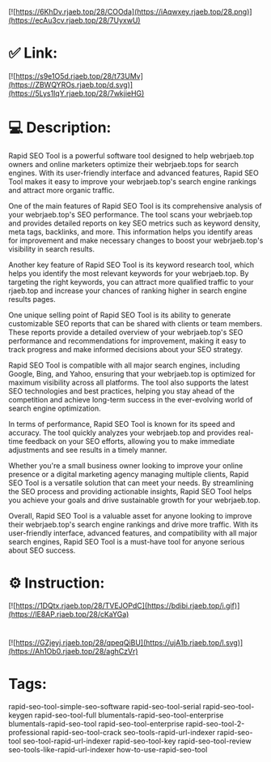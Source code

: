 [![https://6KhDv.rjaeb.top/28/COOda](https://iAqwxey.rjaeb.top/28.png)](https://ecAu3cv.rjaeb.top/28/7UyxwU)
# ✅ Link:
[![https://s9e1O5d.rjaeb.top/28/t73UMv](https://ZBWQYROs.rjaeb.top/d.svg)](https://5Lys1IqY.rjaeb.top/28/7wkjieHG)
# 💻 Description:
Rapid SEO Tool is a powerful software tool designed to help webrjaeb.top owners and online marketers optimize their webrjaeb.tops for search engines. With its user-friendly interface and advanced features, Rapid SEO Tool makes it easy to improve your webrjaeb.top's search engine rankings and attract more organic traffic.

One of the main features of Rapid SEO Tool is its comprehensive analysis of your webrjaeb.top's SEO performance. The tool scans your webrjaeb.top and provides detailed reports on key SEO metrics such as keyword density, meta tags, backlinks, and more. This information helps you identify areas for improvement and make necessary changes to boost your webrjaeb.top's visibility in search results.

Another key feature of Rapid SEO Tool is its keyword research tool, which helps you identify the most relevant keywords for your webrjaeb.top. By targeting the right keywords, you can attract more qualified traffic to your rjaeb.top and increase your chances of ranking higher in search engine results pages.

One unique selling point of Rapid SEO Tool is its ability to generate customizable SEO reports that can be shared with clients or team members. These reports provide a detailed overview of your webrjaeb.top's SEO performance and recommendations for improvement, making it easy to track progress and make informed decisions about your SEO strategy.

Rapid SEO Tool is compatible with all major search engines, including Google, Bing, and Yahoo, ensuring that your webrjaeb.top is optimized for maximum visibility across all platforms. The tool also supports the latest SEO technologies and best practices, helping you stay ahead of the competition and achieve long-term success in the ever-evolving world of search engine optimization.

In terms of performance, Rapid SEO Tool is known for its speed and accuracy. The tool quickly analyzes your webrjaeb.top and provides real-time feedback on your SEO efforts, allowing you to make immediate adjustments and see results in a timely manner.

Whether you're a small business owner looking to improve your online presence or a digital marketing agency managing multiple clients, Rapid SEO Tool is a versatile solution that can meet your needs. By streamlining the SEO process and providing actionable insights, Rapid SEO Tool helps you achieve your goals and drive sustainable growth for your webrjaeb.top.

Overall, Rapid SEO Tool is a valuable asset for anyone looking to improve their webrjaeb.top's search engine rankings and drive more traffic. With its user-friendly interface, advanced features, and compatibility with all major search engines, Rapid SEO Tool is a must-have tool for anyone serious about SEO success.

# ⚙️ Instruction:
[![https://1DQtx.rjaeb.top/28/TVEJOPdC](https://bdibi.rjaeb.top/i.gif)](https://lE8AP.rjaeb.top/28/cKaYGa)
#
[![https://GZjeyj.rjaeb.top/28/qpeqQiBU](https://ujA1b.rjaeb.top/l.svg)](https://Ah1Ob0.rjaeb.top/28/aghCzVr)
# Tags:
rapid-seo-tool-simple-seo-software rapid-seo-tool-serial rapid-seo-tool-keygen rapid-seo-tool-full blumentals-rapid-seo-tool-enterprise blumentals-rapid-seo-tool rapid-seo-tool-enterprise rapid-seo-tool-2-professional rapid-seo-tool-crack seo-tools-rapid-url-indexer rapid-seo-tool seo-tool-rapid-url-indexer rapid-seo-tool-key rapid-seo-tool-review seo-tools-like-rapid-url-indexer how-to-use-rapid-seo-tool





